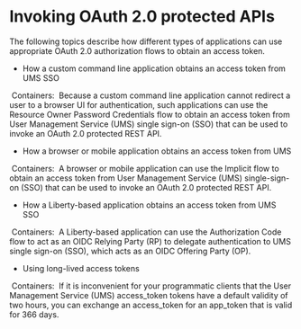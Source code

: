 # Invoking OAuth 2.0 protected APIs

The following topics describe how different types of applications can use appropriate OAuth 2.0
authorization flows to obtain an access token.

- How a custom command line application obtains an access token from UMS SSO

 Containers: 
Because a custom command line application cannot redirect a user to a browser UI for authentication, such applications can use the Resource Owner Password Credentials flow to obtain an access token from User Management Service (UMS) single sign-on (SSO) that can be used to invoke an OAuth 2.0 protected REST API.
- How a browser or mobile application obtains an access token from UMS

 Containers: 
A browser or mobile application can use the Implicit flow to obtain an access token from User Management Service (UMS) single-sign-on (SSO) that can be used to invoke an OAuth 2.0 protected REST API.
- How a Liberty-based application obtains an access token from UMS SSO

 Containers: 
A Liberty-based application can use the Authorization Code flow to act as an OIDC Relying Party (RP) to delegate authentication to UMS single sign-on (SSO), which acts as an OIDC Offering Party (OP).
- Using long-lived access tokens

 Containers: 
If it is inconvenient for your programmatic clients that the User Management Service (UMS) access\_token tokens have a default validity of two hours, you can exchange an access\_token for an app\_token that is valid for 366 days.